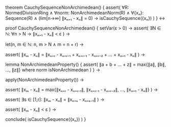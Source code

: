 theorem CauchySequenceNonArchimedean() {
  assert(
    ∀R: NormedDivisionRing ∧
    ∀norm: NonArchimedeanNorm(R) ∧
    ∀{xₙ}: Sequence(R) ∧
    (lim[n→∞] ∥xₙ₊₁ - xₙ∥ = 0) →
    isCauchySequence({xₙ})
  )
} ↔

proof CauchySequenceNonArchimedean() {
  setVar(ε > 0) →
  assert(
    ∃N ∈ ℕ: ∀n > N → ∥xₙ₊₁ - xₙ∥ < ε
  ) →
  
  let(n, m ∈ ℕ: n, m > N ∧ m = n + r) →
  
  assert(
    ∥xₘ - xₙ∥ = 
    ∥xₙ₊ᵣ - xₙ₊ᵣ₋₁ + xₙ₊ᵣ₋₁ - xₙ₊ᵣ₋₂ + ... + xₙ₊₁ - xₙ∥
  ) →
  
  lemma NonArchimedeanProperty() {
    assert(
      ∥a + b + ... + z∥ = max{∥a∥, ∥b∥, ..., ∥z∥}
      where norm isNonArchimedean
    )
  } →
  
  apply(NonArchimedeanProperty()) →
  
  assert(
    ∥xₘ - xₙ∥ = 
    max{∥xₙ₊ᵣ - xₙ₊ᵣ₋₁∥, ∥xₙ₊ᵣ₋₁ - xₙ₊ᵣ₋₂∥, ..., ∥xₙ₊₁ - xₙ∥}
  ) →
  
  assert(
    ∃s ∈ [1,r]: ∥xₘ - xₙ∥ = ∥xₙ₊ₛ - xₙ₊ₛ₋₁∥
  ) →
  
  assert(
    ∥xₘ - xₙ∥ < ε
  ) →
  
  conclude(
    isCauchySequence({xₙ})
  )
}